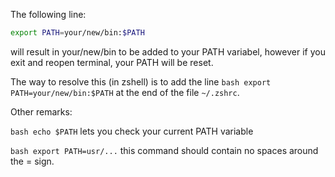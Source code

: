 The following line:
```bash
export PATH=your/new/bin:$PATH
```

will result in your/new/bin to be added to your PATH variabel, however if you exit and reopen terminal, your PATH will be reset. 

The way to resolve this (in zshell) is to add the line ```bash export PATH=your/new/bin:$PATH``` at the end of the file ```~/.zshrc```.

Other remarks: 

```bash echo $PATH``` lets you check your current PATH variable 

```bash export PATH=usr/...``` this command should contain no spaces around the = sign.  
